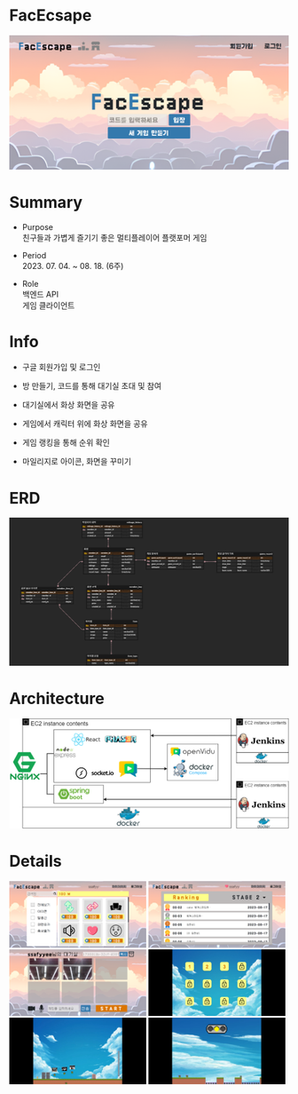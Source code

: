 
# FacEcsape
![main](images/main.png)


# Summary
- Purpose<br>
친구들과 가볍게 즐기기 좋은 멀티플레이어 플랫포머 게임

- Period<br>
    2023. 07. 04. ~ 08. 18. (6주)

- Role<br>
    백엔드 API<br>
    게임 클라이언트


# Info
- 구글 회원가입 및 로그인

- 방 만들기, 코드를 통해 대기실 초대 및 참여

- 대기실에서 화상 화면을 공유

- 게임에서 캐릭터 위에 화상 화면을 공유

- 게임 랭킹을 통해 순위 확인

- 마일리지로 아이콘, 화면을 꾸미기


# ERD
![ERD](images/ERD.png)


# Architecture
![architecture](images/architecture.png)


# Details
<img src="images/2.png" width="49%" alt="2">
<img src="images/3.png" width="49%" alt="3">
<img src="images/4.png" width="49%" alt="4">
<img src="images/5.png" width="49%" alt="5">
<img src="images/6.jpg" width="49%" alt="6">
<img src="images/7.png" width="49%" alt="7">












